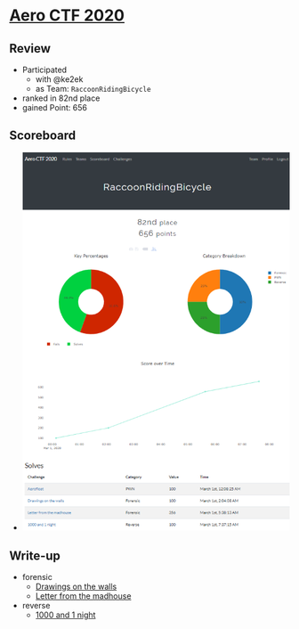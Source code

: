 # [Aero CTF 2020](https://aeroctf.com/)

## Review

* Participated
  * with @ke2ek
  * as Team: `RaccoonRidingBicycle`
* ranked in 82nd place
* gained Point: 656

## Scoreboard

* ![scoreboard](./scoreboard.png?raw=true)

## Write-up

* forensic
  * [Drawings on the walls](./forensic/Drawings_on_the_walls)
  * [Letter from the madhouse](./forensic/Letter_from_the_madhouse)
* reverse
  * [1000 and 1 night](./reverse/1000_and_1_night)
